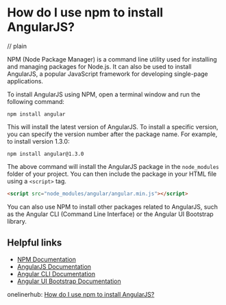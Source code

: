 # How do I use npm to install AngularJS?
// plain

NPM (Node Package Manager) is a command line utility used for installing and managing packages for Node.js. It can also be used to install AngularJS, a popular JavaScript framework for developing single-page applications.

To install AngularJS using NPM, open a terminal window and run the following command:

```
npm install angular
```

This will install the latest version of AngularJS. To install a specific version, you can specify the version number after the package name. For example, to install version 1.3.0:

```
npm install angular@1.3.0
```

The above command will install the AngularJS package in the `node_modules` folder of your project. You can then include the package in your HTML file using a `<script>` tag.

```html
<script src="node_modules/angular/angular.min.js"></script>
```

You can also use NPM to install other packages related to AngularJS, such as the Angular CLI (Command Line Interface) or the Angular UI Bootstrap library.

## Helpful links

- [NPM Documentation](https://docs.npmjs.com/)
- [AngularJS Documentation](https://angularjs.org/)
- [Angular CLI Documentation](https://cli.angular.io/)
- [Angular UI Bootstrap Documentation](https://angular-ui.github.io/bootstrap/)

onelinerhub: [How do I use npm to install AngularJS?](https://onelinerhub.com/angularjs/how-do-i-use-npm-to-install-angularjs)